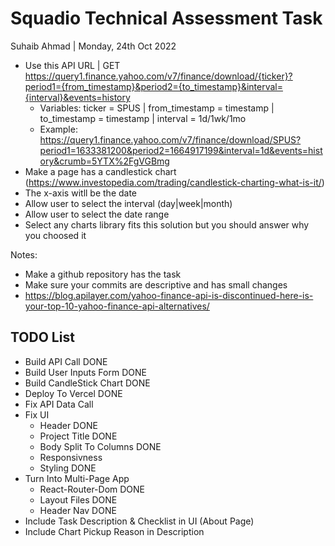 # Squadio Technical Assessment Task

Suhaib Ahmad | Monday, 24th Oct 2022

- Use this API URL | GET <https://query1.finance.yahoo.com/v7/finance/download/{ticker}?period1={from_timestamp}&period2={to_timestamp}&interval={interval}&events=history>
  - Variables: ticker = SPUS | from_timestamp = timestamp | to_timestamp = timestamp | interval = 1d/1wk/1mo
  - Example: <https://query1.finance.yahoo.com/v7/finance/download/SPUS?period1=1633381200&period2=1664917199&interval=1d&events=history&crumb=5YTX%2FgVGBmg>
- Make a page has a candlestick chart (<https://www.investopedia.com/trading/candlestick-charting-what-is-it/>)
- The x-axis witll be the date
- Allow user to select the interval (day|week|month)
- Allow user to select the date range
- Select any charts library fits this solution but you should answer why you choosed it

Notes:

- Make a github repository has the task
- Make sure your commits are descriptive and has small changes
- <https://blog.apilayer.com/yahoo-finance-api-is-discontinued-here-is-your-top-10-yahoo-finance-api-alternatives/>

## TODO List

- Build API Call            DONE
- Build User Inputs Form    DONE
- Build CandleStick Chart   DONE
- Deploy To Vercel          DONE
- Fix API Data Call
- Fix UI
  - Header                  DONE
  - Project Title           DONE
  - Body Split To Columns   DONE
  - Responsivness
  - Styling                 DONE
- Turn Into Multi-Page App
  - React-Router-Dom        DONE
  - Layout Files            DONE
  - Header Nav              DONE
- Include Task Description & Checklist in UI (About Page)
- Include Chart Pickup Reason in Description
